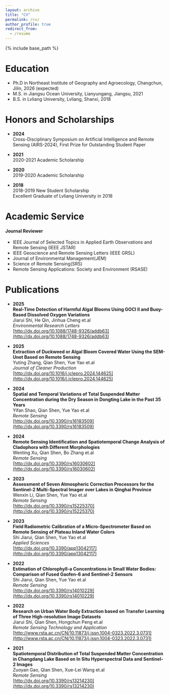 ```yaml
---
layout: archive
title: "CV"
permalink: /cv/
author_profile: true
redirect_from:
  - /resume
---
```


{% include base_path %}

Education
======
* Ph.D in Northeast Institute of Geography and Agroecology, Changchun, Jilin, 2026 (expected)
* M.S. in Jiangsu Ocean University, Lianyungang, Jiangsu, 2021
* B.S. in Lvliang University, Lvliang, Shanxi, 2018

Honors and Scholarships
======
- **2024**  
  Cross-Disciplinary Symposium on Artificial Intelligence and Remote Sensing (AIRS-2024), First Prize for Outstanding Student Paper  

- **2021**  
  2020-2021 Academic Scholarship  

- **2020**  
  2019-2020 Academic Scholarship  

- **2018**  
  2018-2019 New Student Scholarship  
  Excellent Graduate of Lvliang University in 2018  
  
Academic Service
======
#### Journal Reviewer
* IEEE Journal of Selected Topics in Applied Earth Observations and Remote Sensing (IEEE JSTAR)
* IEEE Geoscience and Remote Sensing Letters (IEEE GRSL) 
* Journal of Environmental Management(JEM)
* Science of Remote Sensing(SRS)
* Remote Sensing Applications: Society and Environment (RSASE)
  
Publications
======
- **2025**  
  **Real-Time Detection of Harmful Algal Blooms Using GOCI II and Buoy-Based Dissolved Oxygen Variations**  
  Jiarui Shi, He Qin, Jinhua Cheng et.al  
  *Environmental Research Letters*   
  [http://dx.doi.org/10.1088/1748-9326/addb63](http://dx.doi.org/10.1088/1748-9326/addb63)
- **2025**  
  **Extraction of Duckweed or Algal Bloom Covered Water Using the SEM-Unet Based on Remote Sensing**  
  Yuting Zhang, Qian Shen, Yue Yao et.al  
  *Journal of Cleaner Production*  
  [http://dx.doi.org/10.1016/j.jclepro.2024.144625](http://dx.doi.org/10.1016/j.jclepro.2024.144625)  

- **2024**  
  **Spatial and Temporal Variations of Total Suspended Matter Concentration during the Dry Season in Dongting Lake in the Past 35 Years**  
  Yifan Shao, Qian Shen, Yue Yao et.al  
  *Remote Sensing*  
  [http://dx.doi.org/10.3390/rs16183509](http://dx.doi.org/10.3390/rs16183509)  

- **2024**  
  **Remote Sensing Identification and Spatiotemporal Change Analysis of Cladophora with Different Morphologies**  
  Wenting Xu, Qian Shen, Bo Zhang et.al  
  *Remote Sensing*  
  [http://dx.doi.org/10.3390/rs16030602](http://dx.doi.org/10.3390/rs16030602)  

- **2023**  
  **Assessment of Seven Atmospheric Correction Processors for the Sentinel-2 Multi-Spectral Imager over Lakes in Qinghai Province**  
  Wenxin Li, Qian Shen, Yue Yao et.al  
  *Remote Sensing*  
  [http://dx.doi.org/10.3390/rs15225370](http://dx.doi.org/10.3390/rs15225370)  

- **2023**  
  **Field Radiometric Calibration of a Micro-Spectrometer Based on Remote Sensing of Plateau Inland Water Colors**  
  Shi Jiarui, Qian Shen, Yue Yao et.al  
  *Applied Sciences*  
  [http://dx.doi.org/10.3390/app13042117](http://dx.doi.org/10.3390/app13042117)  

- **2022**  
  **Estimation of Chlorophyll-a Concentrations in Small Water Bodies: Comparison of Fused Gaofen-6 and Sentinel-2 Sensors**  
  Shi Jiarui, Qian Shen, Yue Yao et.al  
  *Remote Sensing*  
  [http://dx.doi.org/10.3390/rs14010229](http://dx.doi.org/10.3390/rs14010229)  

- **2022**  
  **Research on Urban Water Body Extraction based on Transfer Learning of Three High-resolution Image Datasets**  
  Jiarui Shi, Qian Shen, Hongchun Peng et.al  
  *Remote Sensing Technology and Application*  
  [http://www.rsta.ac.cn/CN/10.11873/j.issn.1004-0323.2022.3.0731](http://www.rsta.ac.cn/CN/10.11873/j.issn.1004-0323.2022.3.0731)  

- **2021**  
  **Spatiotemporal Distribution of Total Suspended Matter Concentration in Changdang Lake Based on In Situ Hyperspectral Data and Sentinel-2 Images**  
  Zuoyan Gao, Qian Shen, Xue-Lei Wang et.al  
  *Remote Sensing*  
  [http://dx.doi.org/10.3390/rs13214230](http://dx.doi.org/10.3390/rs13214230)  
